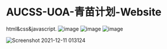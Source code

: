 # AUCSS-UOA-青苗计划-Website
html&amp;css&amp;javascript.
![image](https://user-images.githubusercontent.com/78581470/145712208-85a61c9a-bf85-43b4-b414-8437e465c5d2.png)
![image](https://user-images.githubusercontent.com/78581470/145712223-b259353c-dc52-4176-84fb-a1b3b091d91f.png)
![image](https://user-images.githubusercontent.com/78581470/145712238-85915efb-870a-4684-86e8-d4159a272592.png)

![Screenshot 2021-12-11 013124](https://user-images.githubusercontent.com/78581470/145574558-cbe26a4a-eef3-4402-aa7e-7c01aaa95281.png)

